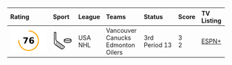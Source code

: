 | Rating                                                                                                                                 | Sport                                                                                                            | League     | Teams                                | Status        | Score   | TV Listing                                                                                                             |
|:---------------------------------------------------------------------------------------------------------------------------------------|:-----------------------------------------------------------------------------------------------------------------|:-----------|:-------------------------------------|:--------------|:--------|:-----------------------------------------------------------------------------------------------------------------------|
| <img src="https://raw.githubusercontent.com/BlakeDuncan25/Donut-SVG-Ratings/bac4e4a278175106499642192132b1786a9aec38/76.svg" alt="76"> | <img src="https://raw.githubusercontent.com/BlakeDuncan25/Donut-SVG-Ratings/master/hockey.png" alt="Ice Hockey"> | USA<br>NHL | Vancouver Canucks<br>Edmonton Oilers | 3rd Period 13 | 3<br>2  | <a href="https://www.espn.com/espnplus/schedule/_/type/live/categoryId/2512ac76-a335-39cb-af51-b9afffc6571d">ESPN+</a> |
